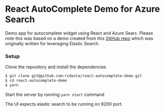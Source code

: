 # React AutoComplete Demo for Azure Search

Demo app for autocomplete widget using React and Azure Searc.  Please note this was based on a demo created from this [GitHub repo](https://github.com/rcdexta/react-autocomplete-demo) which was originally written for leveraging Elastic Search.  

### Setup

Clone the repository and install the dependencies

```bash
$ git clone git@github.com:rcdexta/react-autocomplete-demo.git
$ cd react-autocomplete-demo
$ yarn
```

Start the server by running `yarn start` command

The UI expects elastic search to be running on 9200 port.
